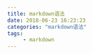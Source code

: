 ```yaml
---
title: markdown语法
date: 2018-06-23 16:23:23
categories: "markdown语法"
tags: 
     - markdown
---
```

